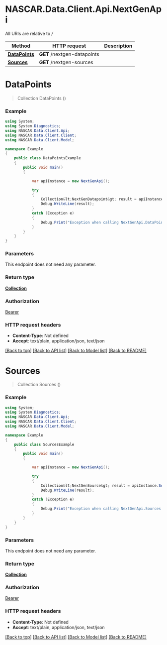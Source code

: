 # NASCAR.Data.Client.Api.NextGenApi

All URIs are relative to */*

Method | HTTP request | Description
------------- | ------------- | -------------
[**DataPoints**](NextGenApi.md#datapoints) | **GET** /nextgen-datapoints | 
[**Sources**](NextGenApi.md#sources) | **GET** /nextgen-sources | 

<a name="datapoints"></a>
# **DataPoints**
> Collection<NextGenDatapoint> DataPoints ()



### Example
```csharp
using System;
using System.Diagnostics;
using NASCAR.Data.Client.Api;
using NASCAR.Data.Client.Client;
using NASCAR.Data.Client.Model;

namespace Example
{
    public class DataPointsExample
    {
        public void main()
        {

            var apiInstance = new NextGenApi();

            try
            {
                Collection&lt;NextGenDatapoint&gt; result = apiInstance.DataPoints();
                Debug.WriteLine(result);
            }
            catch (Exception e)
            {
                Debug.Print("Exception when calling NextGenApi.DataPoints: " + e.Message );
            }
        }
    }
}
```

### Parameters
This endpoint does not need any parameter.

### Return type

[**Collection<NextGenDatapoint>**](NextGenDatapoint.md)

### Authorization

[Bearer](../README.md#Bearer)

### HTTP request headers

 - **Content-Type**: Not defined
 - **Accept**: text/plain, application/json, text/json

[[Back to top]](#) [[Back to API list]](../README.md#documentation-for-api-endpoints) [[Back to Model list]](../README.md#documentation-for-models) [[Back to README]](../README.md)
<a name="sources"></a>
# **Sources**
> Collection<NextGenSource> Sources ()



### Example
```csharp
using System;
using System.Diagnostics;
using NASCAR.Data.Client.Api;
using NASCAR.Data.Client.Client;
using NASCAR.Data.Client.Model;

namespace Example
{
    public class SourcesExample
    {
        public void main()
        {

            var apiInstance = new NextGenApi();

            try
            {
                Collection&lt;NextGenSource&gt; result = apiInstance.Sources();
                Debug.WriteLine(result);
            }
            catch (Exception e)
            {
                Debug.Print("Exception when calling NextGenApi.Sources: " + e.Message );
            }
        }
    }
}
```

### Parameters
This endpoint does not need any parameter.

### Return type

[**Collection<NextGenSource>**](NextGenSource.md)

### Authorization

[Bearer](../README.md#Bearer)

### HTTP request headers

 - **Content-Type**: Not defined
 - **Accept**: text/plain, application/json, text/json

[[Back to top]](#) [[Back to API list]](../README.md#documentation-for-api-endpoints) [[Back to Model list]](../README.md#documentation-for-models) [[Back to README]](../README.md)
